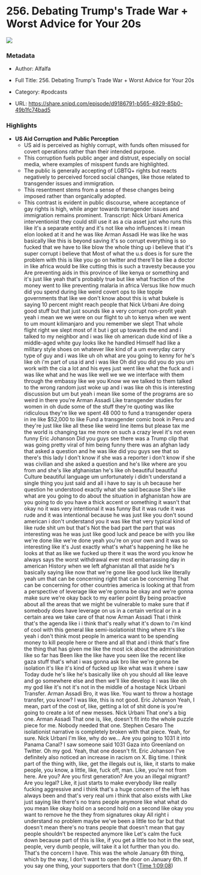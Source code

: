 # 256. Debating Trump's Trade War + Worst Advice for Your 20s

![](https://wsrv.nl/?url=https%3A%2F%2Fd3t3ozftmdmh3i.cloudfront.net%2Fstaging%2Fpodcast_uploaded_nologo%2F36428679%2F36428679-1696574080148-6272a35f49c17.jpg&w=100&h=100)

### Metadata

- Author: Alfalfa
- Full Title: 256. Debating Trump's Trade War + Worst Advice for Your 20s
- Category: #podcasts



- URL: https://share.snipd.com/episode/d9186791-b565-4929-85b0-49b1fc74bad5

### Highlights

- **US Aid Corruption and Public Perception**
  - US aid is perceived as highly corrupt, with funds often misused for covert operations rather than their intended purpose.
  - This corruption fuels public anger and distrust, especially on social media, where examples of misspent funds are highlighted.
  - The public is generally accepting of LGBTQ+ rights but reacts negatively to perceived forced social changes, like those related to transgender issues and immigration.
  - This resentment stems from a sense of these changes being imposed rather than organically adopted.
  - This contrast is evident in public discourse, where acceptance of gay rights is high, while anger towards transgender issues and immigration remains prominent.
  Transcript:
  Nick Urbani
  America interventionist they could still use it as a cia asset just who runs this like it's a separate entity and it's not like who influences it i mean elon looked at it and he was like
  Arman Assadi
  He was like he was basically like this is beyond saving it's so corrupt everything is so fucked that we have to like blow the whole thing up i believe that it's super corrupt i believe that Most of what the u.s does is for sure the problem with this is like you go on twitter and there'll be like a doctor in like africa would be like cutting this is such a travesty because you Are preventing aids in this province of like kenya or something and it's just like yeah that's probably true but like what fraction of the money went to like preventing malaria in africa Versus like how much did you spend during like weird covert ops to like topple governments that like we don't know about this is what bukele is saying 10 percent might reach people that
  Nick Urbani
  Are doing good stuff but that just sounds like a very corrupt non-profit yeah yeah i mean we we were on our flight to uh to kenya when we went to um mount kilimanjaro and you remember we slept That whole flight right we slept most of it but i got up towards the end and i talked to my neighbor and i was like oh american dude kind of like a middle-aged white guy looks like he handled Himself had like a military style shoes on whatever like kind of a um everyday carry type of guy and i was like uh oh what are you going to kenny for he's like oh i'm part of usa id and i was like Oh did you did you do you um work with the cia a lot and his eyes just went like what the fuck and i was like what and he was like well we we we interface with them through the embassy like we you Know we we talked to them talked to the wrong random just woke up and i was like oh this is interesting discussion but um but yeah i mean like some of the programs are so weird in there you're
  Arman Assadi
  Like transgender studies for women in oh dude some of the stuff they're quoting was like ridiculous they're like we spent 48 000 to fund a transgender opera in ire like $52,000 to like Fund a transgender comic book in Peru and they're just like like all these like weird line items but please tax me the world is changing tax me more on such a crazy level it's not even funny
  Eric Johanson
  Did you guys see there was a Trump clip that was going pretty viral of him being funny there was an afghan lady that asked a question and he was like did you guys see that so there's this lady I don't know if she was a reporter i don't know if she was civilian and she asked a question and he's like where are you from and she's like afghanistan he's like oh beautiful beautiful Culture beautiful language um unfortunately i didn't understand a single thing you just said and all i have to say is uh because her question he understood exactly what she said because She's like what are you going to do about the situation in afghanistan how are you going to do you have a thick accent or something it wasn't that okay no it was very intentional it was funny But it was rude it was rude and it was intentional because he was just like you don't sound american i don't understand you it was like that very typical kind of like rude shit um but that's Not the bad part the part that was interesting was he was just like good luck and peace be with you like we're done like we're done yeah you're on your own and it was so interesting like it's Just exactly what's what's happening he like he looks at that as like we fucked up there it was the word you know he always says the worst withdrawal ever most embarrassing day in american History when we left afghanistan all that aside he's basically saying like now that we're gone like good luck like literally yeah um that can be concerning right that can be concerning That can be concerning for other countries america is looking at that from a perspective of leverage like we're gonna be okay and we're gonna make sure we're okay back to my earlier point By being proactive about all the areas that we might be vulnerable to make sure that if somebody does have leverage on us in a certain vertical or in a certain area we take care of that now
  Arman Assadi
  That i think that's the agenda like i i think that's really what it's down to i'm kind of cool with this general like semi-isolationist thing where it's like yeah i don't think most people In america want to be spending money to kill people here or there and all that and i think that's fine the thing that has given me like the most ick about the administration like so far has Been like the like have you seen like the recent like gaza stuff that's what i was gonna ask bro like we're gonna be isolation it's like it's kind of fucked up like what was it where i saw Today dude he's like he's basically like oh you should all like leave and go somewhere else and then we'll like develop it i was like oh my god like it's not it's not in the middle of a hostage
  Nick Urbani
  Transfer.
  Arman Assadi
  Bro, it was like. You want to throw a hostage transfer, you know? I was like, this is not good.
  Eric Johanson
  Yeah, I mean, part of the cost of, like, getting a lot of shit done is you're going to create a lot of new messes.
  Nick Urbani
  That one's a big one.
  Arman Assadi
  That one is, like, doesn't fit into the whole puzzle piece for me. Nobody needed that one.
  Stephen Cesaro
  The isolationist narrative is completely broken with that piece. Yeah, for sure.
  Nick Urbani
  I'm like, why do we... Are you going to 1031 it into Panama Canal? I saw someone said 1031 Gaza into Greenland on Twitter. Oh my god. Yeah, that one doesn't fit.
  Eric Johanson
  I've definitely also noticed an increase in racism on X. Big time. I think part of the thing with, like, get the illegals out is, like, it starts to make people, you know, a little, like, fuck off, man. Like, you're not from here. Are you? Are you first generation? Are you an illegal migrant? Are you legal? Like, it just starts to make everybody like really fucking aggressive and i think that's a huge concern of the left has always been and that's very real um i think that also exists with Like just saying like there's no trans people anymore like what what do you mean like okay hold on a second hold on a second like okay you want to remove he the they from signatures okay All right i understand no problem maybe we've been a little too far but that doesn't mean there's no trans people that doesn't mean that gay people shouldn't be respected anymore like Let's calm the fuck down because part of this is like, if you get a little too hot in the seat, people, very dumb people, will take it a lot further than you do. That's the concern I have. This was the whole January 6th thing, which by the way, I don't want to open the door on January 6th. If you say one thing, your supporters that don't ([Time 1:09:08](https://share.snipd.com/snip/55631b2e-7961-4473-8fc1-492ebc41580b))
